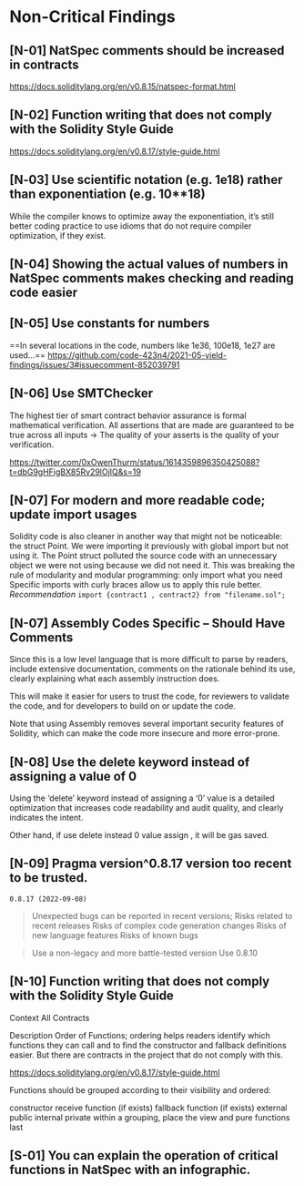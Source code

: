# Non-Critical Findings

## [N-01] NatSpec comments should be increased in contracts

https://docs.soliditylang.org/en/v0.8.15/natspec-format.html

## [N-02] Function writing that does not comply with the Solidity Style Guide

https://docs.soliditylang.org/en/v0.8.17/style-guide.html

## [N‑03] Use scientific notation (e.g. 1e18) rather than exponentiation (e.g. 10**18)
While the compiler knows to optimize away the exponentiation, it’s still better coding practice to use idioms that do not require compiler optimization, if they exist.



## [N-04] Showing the actual values of numbers in NatSpec comments makes checking and reading code easier


## [N-05] Use constants for numbers
==In several locations in the code, numbers like 1e36, 100e18, 1e27 are used...==
https://github.com/code-423n4/2021-05-yield-findings/issues/3#issuecomment-852039791

## [N-06] Use SMTChecker
The highest tier of smart contract behavior assurance is formal mathematical verification. All assertions that are made are guaranteed to be true across all inputs → The quality of your asserts is the quality of your verification.

https://twitter.com/0xOwenThurm/status/1614359896350425088?t=dbG9gHFigBX85Rv29lOjIQ&s=19

## [N-07] For modern and more readable code; update import usages

Solidity code is also cleaner in another way that might not be noticeable: the struct Point. We were importing it previously with global import but not using it. The Point struct polluted the source code with an unnecessary object we were not using because we did not need it.
This was breaking the rule of modularity and modular programming: only import what you need Specific imports with curly braces allow us to apply this rule better.
*Recommendation*
`import {contract1 , contract2} from "filename.sol";`


## [N-07] Assembly Codes Specific – Should Have Comments
Since this is a low level language that is more difficult to parse by readers, include extensive documentation, comments on the rationale behind its use, clearly explaining what each assembly instruction does.

This will make it easier for users to trust the code, for reviewers to validate the code, and for developers to build on or update the code.

Note that using Assembly removes several important security features of 
Solidity, which can make the code more insecure and more error-prone.


## [N-08] Use the delete keyword instead of assigning a value of 0
Using the ‘delete’ keyword instead of assigning a ‘0’ value is a detailed optimization that increases code readability and audit quality, and clearly indicates the intent.

Other hand, if use delete instead 0 value assign , it will be gas saved.

## [N-09] Pragma version^0.8.17 version too recent to be trusted.

`0.8.17 (2022-09-08)`
>Unexpected bugs can be reported in recent versions;
Risks related to recent releases
Risks of complex code generation changes
Risks of new language features
Risks of known bugs

>Use a non-legacy and more battle-tested version
Use 0.8.10


## [N-10] Function writing that does not comply with the Solidity Style Guide
Context
All Contracts

Description
Order of Functions; ordering helps readers identify which functions they can call and to find the constructor and fallback definitions easier. But there are contracts in the project that do not comply with this.

https://docs.soliditylang.org/en/v0.8.17/style-guide.html

Functions should be grouped according to their visibility and ordered:

constructor
receive function (if exists)
fallback function (if exists)
external
public
internal
private
within a grouping, place the view and pure functions last



 
##  [S-01] You can explain the operation of critical functions in NatSpec with an infographic.

